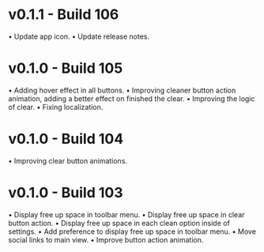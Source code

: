 # v0.1.1 - Build 106

• Update app icon.
• Update release notes.

# v0.1.0 - Build 105

• Adding hover effect in all buttons.
• Improving cleaner button action animation, adding a better effect on finished the clear.
• Improving the logic of clear.
• Fixing localization.

# v0.1.0 - Build 104

• Improving clear button animations.

# v0.1.0 - Build 103

• Display free up space in toolbar menu.
• Display free up space in clear button action.
• Display free up space in each clean option inside of settings.
• Add preference to display free up space in toolbar menu.
• Move social links to main view.
• Improve button action animation.
